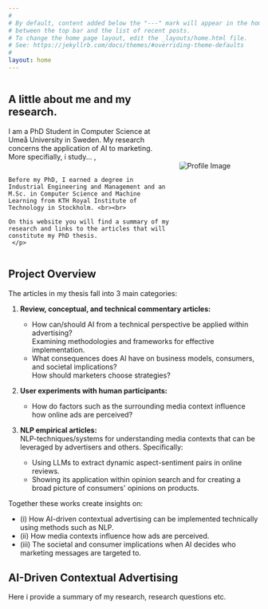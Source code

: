 ```yaml
---
#
# By default, content added below the "---" mark will appear in the home page
# between the top bar and the list of recent posts.
# To change the home page layout, edit the _layouts/home.html file.
# See: https://jekyllrb.com/docs/themes/#overriding-theme-defaults
#
layout: home
---
```


<!-- <div style="display: flex; align-items: center; gap: 20px;"> -->
<!-- <div style="display: flex; align-items: center; gap: 20px; flex-direction: row-reverse;">
  <!-- Image with circular style and max-width -->
  <!-- <img style="border-radius: 10%; max-width: 250px;" src="{{ '/assets/images/profile_light.png' | relative_url }}" alt="Profile Image"> -->
  <!-- Text and Title next to the image -->
  <!-- <div>
    <h2>A little bit about me.</h2>
    <p>I am a PhD Student from Umeå. I am a PhD Student from Umeå. I am a PhD Student from Umeå. I am a PhD Student from Umeå.  </p>
  </div>
</div> -->

<div style="
  display: flex;
  align-items: center;
  gap: 20px;
  flex-direction: row-reverse;
  flex-wrap: wrap;">
  <!-- Image with circular style and max-width -->
  <img style="border-radius: 10%; max-width: 250px; flex: 1; min-width: 150px; margin: 0 auto;"
       src="{{ '/assets/images/profile_light.png' | relative_url }}"
       alt="Profile Image">
  <!-- Text and Title below the image -->
  <div style="flex: 2; min-width: 200px; text-align: left;">
    <h2><strong>A little about me and my research.</strong></h2>
    <p> I am a PhD Student in Computer Science at Umeå University in Sweden. My research concerns the application of AI to marketing. More specifially, i study... ,<br><br>

    Before my PhD, I earned a degree in Industrial Engineering and Management and an M.Sc. in Computer Science and Machine Learning from KTH Royal Institute of Technology in Stockholm. <br><br>

    On this website you will find a summary of my research and links to the articles that will constitute my PhD thesis.    
     </p>
  </div>
</div>



<!-- <div style="display: flex; align-items: center; gap: 20px;"> -->
<!-- <div style="display: flex; align-items: center; gap: 20px; flex-direction: row-reverse;">
  <div>
    <h2>AI-Driven Contextual Advertising</h2>
    <p>I am a PhD Student from Umeå. I am a PhD Student from Umeå. I am a PhD Student from Umeå. I am a PhD Student from Umeå.  </p>
  </div>
</div> -->

## **Project Overview**

The articles in my thesis fall into 3 main categories:

1. **Review, conceptual, and technical commentary articles:** <br>
   - How can/should AI from a technical perspective be applied within advertising?  
      Examining methodologies and frameworks for effective implementation.  
   - What consequences does AI have on business models, consumers, and societal implications?  
      How should marketers choose strategies?

2. **User experiments with human participants:** <br>
   - How do factors such as the surrounding media context influence how online ads are perceived?

3. **NLP empirical articles:** <br>
   NLP-techniques/systems for understanding media contexts that can be leveraged by advertisers and others. Specifically:  
      - Using LLMs to extract dynamic aspect-sentiment pairs in online reviews.  
      - Showing its application within opinion search and for creating a broad picture of consumers' opinions on products.

Together these works create insights on:  
- (i) How AI-driven contextual advertising can be implemented technically using methods such as NLP.  
- (ii) How media contexts influence how ads are perceived.  
- (iii) The societal and consumer implications when AI decides who marketing messages are targeted to.



## **AI-Driven Contextual Advertising**

Here i provide a summary of my research, research questions etc.


<!--
# Articles listed
Link to an article.
[Download the Opinion Units PDF]({{ '/assets/articles/opinion_unit.pdf' | relative_url }}) -->
